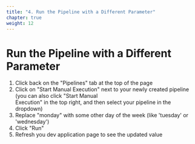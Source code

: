 ```yaml
---
title: "4. Run the Pipeline with a Different Parameter"
chapter: true
weight: 12
---
```


# Run the Pipeline with a Different Parameter

1. Click back on the "Pipelines" tab at the top of the page
1. Click on "Start Manual Execution" next to your newly created pipeline (you can also click "Start Manual  
Execution" in the top right, and then select your pipeline in the dropdown)
1. Replace "monday" with some other day of the week (like 'tuesday' or 'wednesday')
1. Click "Run"
1. Refresh you dev application page to see the updated value
